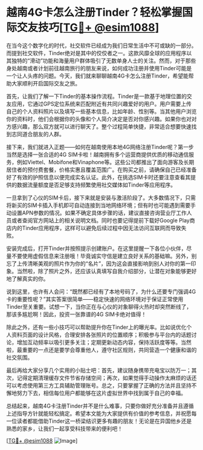 # 越南4G卡怎么注册Tinder？轻松掌握国际交友技巧[[TG💪+ @esim1088](https://t.me/s/esim1088)]

在当今这个数字化的时代，社交软件已经成为我们日常生活中不可或缺的一部分。而提到社交软件，Tinder绝对是其中的佼佼者之一。这款风靡全球的应用程序以其独特的“滑动”功能和海量用户群体吸引了无数单身人士的关注。然而，对于那些身处越南或者计划前往越南旅行的朋友来说，如何成功注册并使用Tinder可能是一个让人头疼的问题。今天，我们就来聊聊越南4G卡怎么注册Tinder，希望能帮助大家顺利开启国际交友之旅。

首先，让我们了解一下Tinder的基本操作流程。Tinder是一款基于地理位置的交友应用，它通过GPS定位系统来匹配附近有共同兴趣爱好的用户。用户需要上传自己的个人资料照片以及填写一些基本信息，比如年龄、性别等。当其他用户浏览你的资料时，他们会根据你的头像和个人简介决定是否对你感兴趣。如果你也对对方感兴趣，那么双方就可以进行聊天了。整个过程简单快捷，非常适合想要快速找到志同道合朋友的人群。

接下来，我们就进入正题——如何在越南使用本地4G网络注册Tinder呢？第一步当然是选择一张合适的4G SIM卡啦！越南拥有多个运营商提供优质的移动通信服务，例如Viettel、Mobifone和Vinaphone等。这些公司都推出了面向游客及长期居住者的预付费套餐，价格实惠且覆盖范围广。在购买之前，请确保自己已经准备好了有效的护照信息以便完成实名认证。此外，在挑选SIM卡时还要注意查看其提供的数据流量额度是否足够支持频繁使用社交媒体如Tinder等应用程序。

一旦拿到了心仪的SIM卡后，接下来就是安装与激活阶段了。大多数情况下，只需将新买的SIM卡插入手机即可自动连接到当地网络环境；但有时也可能遇到需要手动设置APN参数的情况。如果不确定具体步骤的话，建议直接咨询营业厅工作人员或者查阅官方网站上的相关说明文档。同时也要记得提前下载好Google Play商店内的Tinder应用程序，这样可以避免后续过程中因无法访问互联网而导致失败。

安装完成后，打开Tinder并按照提示创建账户。在这里提醒一下各位小伙伴，尽量不要使用虚假信息来注册哦！毕竟诚实守信是建立良好关系的基础嘛。另外，别忘了上传清晰美观的照片作为你的“名片”，因为这会直接影响到别人对你的第一印象。当然啦，除了照片之外，还应该认真填写自我介绍部分，让潜在对象能够更好地了解真实的你。

说到这里，也许有人会问：“既然都已经有了本地号码了，为什么还要专门强调4G卡的重要性呢？”其实答案很简单——稳定快速的网络环境对于保证正常使用Tinder至关重要。试想一下，当你正在与心仪的对象聊得火热时却突然断线了，那该多尴尬啊！因此，投资一张靠谱的4G SIM卡绝对值得！

除此之外，还有一些小技巧可以帮助提升你在Tinder上的曝光率。比如说优化个人资料页面的设计风格，合理安排各张照片的位置顺序；积极参与平台内的话题讨论，增加互动频率以吸引更多关注；定期更新动态内容，保持活跃度等等。当然啦，最重要的一点还是要学会尊重他人，遵守社区规则，共同营造一个健康和谐的社交氛围。

最后再给大家分享几个实用的小贴士吧：首先，建议随身携带充电宝以防万一；其次，记得定期清理缓存文件节省存储空间；再次，如果觉得手动操作太麻烦的话还可以考虑使用第三方工具辅助管理账号。总之，只要掌握了正确的方法并且坚持不懈地努力下去，相信每位用户都能够在这片虚拟世界中找到属于自己的幸福。

总结起来，越南4G卡注册Tinder并不是什么难事，只要你做好充分准备并且遵循上述指导方针就能轻松搞定。希望本文能为大家提供有价值的参考信息，并祝愿每一位读者都能借助Tinder这一桥梁结识更多有趣的朋友！无论是在异国他乡还是熟悉的家乡，让我们一起享受科技带来的便利吧！

[[TG💪+ @esim1088](https://t.me/s/esim1088) ![Image](https://i.postimg.cc/4NQfJmqS/Snipaste-2025-05-13-00-14-12.png)]